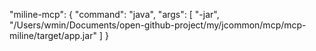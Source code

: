 "miline-mcp": {
"command": "java",
"args": [
"-jar",
"/Users/wmin/Documents/open-github-project/my/jcommon/mcp/mcp-miline/target/app.jar"
]
}
